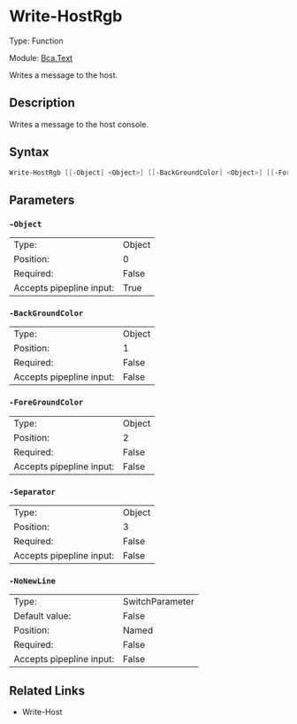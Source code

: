 # Write-HostRgb

Type: Function

Module: [Bca.Text](../ReadMe.md)

Writes a message to the host.
## Description
Writes a message to the host console.
## Syntax
```powershell
Write-HostRgb [[-Object] <Object>] [[-BackGroundColor] <Object>] [[-ForeGroundColor] <Object>] [[-Separator] <Object>] [-NoNewLine] [<CommonParameters>]
```
## Parameters
### `-Object`

| | |
|:-|:-|
|Type:|Object|
|Position:|0|
|Required:|False|
|Accepts pipepline input:|True|

### `-BackGroundColor`

| | |
|:-|:-|
|Type:|Object|
|Position:|1|
|Required:|False|
|Accepts pipepline input:|False|

### `-ForeGroundColor`

| | |
|:-|:-|
|Type:|Object|
|Position:|2|
|Required:|False|
|Accepts pipepline input:|False|

### `-Separator`

| | |
|:-|:-|
|Type:|Object|
|Position:|3|
|Required:|False|
|Accepts pipepline input:|False|

### `-NoNewLine`

| | |
|:-|:-|
|Type:|SwitchParameter|
|Default value:|False|
|Position:|Named|
|Required:|False|
|Accepts pipepline input:|False|

## Related Links
- Write-Host
